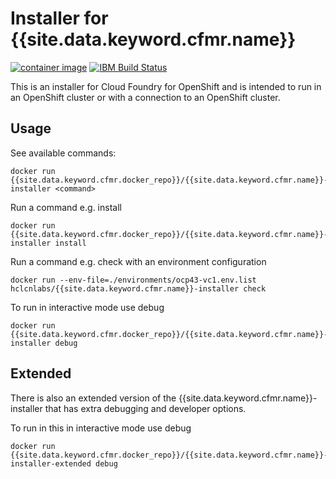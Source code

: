 # Installer for {{site.data.keyword.cfmr.name}}

[![container image](https://images.microbadger.com/badges/version/hclcnlabs/cf4ocp-installer.svg)](https://microbadger.com/images/hclcnlabs/cf4ocp-installer)
[![IBM Build Status](https://travis.ibm.com/CFMigrationRuntime/cf4ocp-installer.svg?token=TL9aP6Bi1VWkadLGjpvs&branch=master)](https://travis.ibm.com/CFMigrationRuntime/cf4ocp-installer)

This is an installer for Cloud Foundry for OpenShift and is intended to run in an OpenShift cluster or with a connection to an OpenShift cluster.

## Usage

See available commands:

```shell script
docker run {{site.data.keyword.cfmr.docker_repo}}/{{site.data.keyword.cfmr.name}}-installer <command>
```

Run a command e.g. install

```shell script
docker run {{site.data.keyword.cfmr.docker_repo}}/{{site.data.keyword.cfmr.name}}-installer install
```

Run a command e.g. check with an environment configuration

```shell script
docker run --env-file=./environments/ocp43-vc1.env.list hclcnlabs/{{site.data.keyword.cfmr.name}}-installer check
```

To run in interactive mode use debug

```shell script
docker run {{site.data.keyword.cfmr.docker_repo}}/{{site.data.keyword.cfmr.name}}-installer debug
```

## Extended

There is also an extended version of the {{site.data.keyword.cfmr.name}}-installer that has extra debugging and developer options.

To run in this in interactive mode use debug

```shell script
docker run {{site.data.keyword.cfmr.docker_repo}}/{{site.data.keyword.cfmr.name}}-installer-extended debug
```
